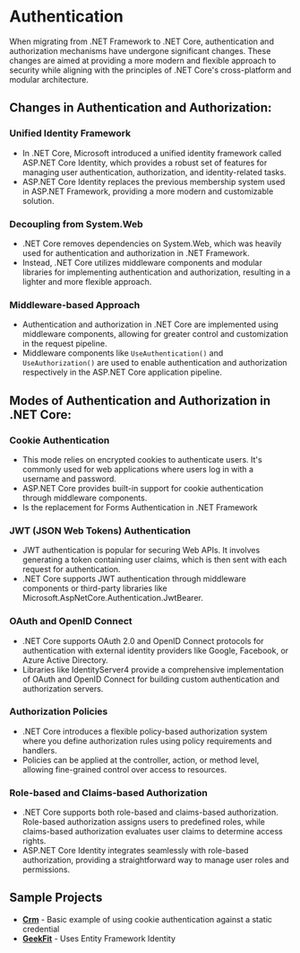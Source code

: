 # Authentication

When migrating from .NET Framework to .NET Core, authentication and authorization mechanisms have undergone significant changes. These changes are aimed at providing a more modern and flexible approach to security while aligning with the principles of .NET Core's cross-platform and modular architecture.

## Changes in Authentication and Authorization:

### Unified Identity Framework

- In .NET Core, Microsoft introduced a unified identity framework called ASP.NET Core Identity, which provides a robust set of features for managing user authentication, authorization, and identity-related tasks.
- ASP.NET Core Identity replaces the previous membership system used in ASP.NET Framework, providing a more modern and customizable solution.

### Decoupling from System.Web
- .NET Core removes dependencies on System.Web, which was heavily used for authentication and authorization in .NET Framework.
- Instead, .NET Core utilizes middleware components and modular libraries for implementing authentication and authorization, resulting in a lighter and more flexible approach.

### Middleware-based Approach
- Authentication and authorization in .NET Core are implemented using middleware components, allowing for greater control and customization in the request pipeline.
- Middleware components like `UseAuthentication()` and `UseAuthorization()` are used to enable authentication and authorization respectively in the ASP.NET Core application pipeline.

## Modes of Authentication and Authorization in .NET Core:

### Cookie Authentication
- This mode relies on encrypted cookies to authenticate users. It's commonly used for web applications where users log in with a username and password.
- ASP.NET Core provides built-in support for cookie authentication through middleware components.
- Is the replacement for Forms Authentication in .NET Framework

### JWT (JSON Web Tokens) Authentication
- JWT authentication is popular for securing Web APIs. It involves generating a token containing user claims, which is then sent with each request for authentication.
- .NET Core supports JWT authentication through middleware components or third-party libraries like Microsoft.AspNetCore.Authentication.JwtBearer.

### OAuth and OpenID Connect
- .NET Core supports OAuth 2.0 and OpenID Connect protocols for authentication with external identity providers like Google, Facebook, or Azure Active Directory.
- Libraries like IdentityServer4 provide a comprehensive implementation of OAuth and OpenID Connect for building custom authentication and authorization servers.

### Authorization Policies
- .NET Core introduces a flexible policy-based authorization system where you define authorization rules using policy requirements and handlers.
- Policies can be applied at the controller, action, or method level, allowing fine-grained control over access to resources.

### Role-based and Claims-based Authorization
- .NET Core supports both role-based and claims-based authorization. Role-based authorization assigns users to predefined roles, while claims-based authorization evaluates user claims to determine access rights.
- ASP.NET Core Identity integrates seamlessly with role-based authorization, providing a straightforward way to manage user roles and permissions.

## Sample Projects

- **[Crm](https://git.binarydad.com/ryan/Crm)** - Basic example of using cookie authentication against a static credential
- **[GeekFit](https://git.binarydad.com/ryan/GeekFit)** - Uses Entity Framework Identity 